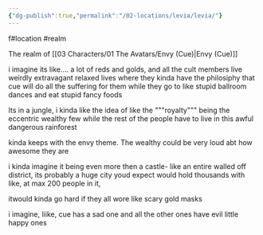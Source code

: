 ```yaml
---
{"dg-publish":true,"permalink":"/02-locations/levia/levia/"}
---
```


f#location #realm 

The realm of [[03 Characters/01 The Avatars/Envy (Cue)\|Envy (Cue)]]

i imagine its like.... a lot of reds and golds, and all the cult members live weirdly extravagant relaxed lives where they kinda have the philosiphy that cue will do all the suffering for them while they go to like stupid ballroom dances and eat stupid fancy foods

Its in a jungle, i kinda like the idea of like the """royalty""" being the eccentric wealthy few while the rest of the people have to live in this awful dangerous rainforest

kinda keeps with the envy theme. The wealthy could be very loud abt how awesome they are

i kinda imagine it being even more then a castle- like an entire walled off district, its probably a huge city youd expect would hold thousands with like, at max 200 people in it,

itwould kinda go hard if they all wore like scary gold masks


i imagine, liike, cue has a sad one and all the other ones have evil little happy ones
